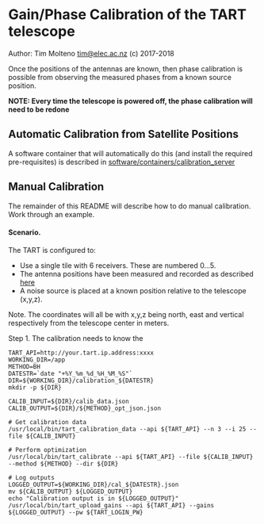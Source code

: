 # Gain/Phase Calibration of the TART telescope

Author: Tim Molteno tim@elec.ac.nz (c) 2017-2018

Once the positions of the antennas are known, then phase calibration is possible from observing the measured phases from a known source position.

**NOTE: Every time the telescope is powered off, the phase calibration will need to be redone**


## Automatic Calibration from Satellite Positions

A software container that will automatically do this (and install the required pre-requisites) is described in [software/containers/calibration_server](../../../software/containers/calibration_server/README.md)


## Manual Calibration

The remainder of this README will describe how to do manual calibration. Work through an example.

#### Scenario.

The TART is configured to:

* Use a single tile with 6 receivers. These are numbered 0...5. 
* The antenna positions have been measured and recorded as described [here](../positions/README.md)
* A noise source is placed at a known position relative to the telescope (x,y,z).

Note. The coordinates will all be with x,y,z being north, east and vertical respectively from the telescope center in meters.

Step 1. The calibration needs to know the 

    TART_API=http://your.tart.ip.address:xxxx
    WORKING_DIR=/app
    METHOD=BH
    DATESTR=`date "+%Y_%m_%d_%H_%M_%S"`
    DIR=${WORKING_DIR}/calibration_${DATESTR}
    mkdir -p ${DIR}

    CALIB_INPUT=${DIR}/calib_data.json
    CALIB_OUTPUT=${DIR}/${METHOD}_opt_json.json

    # Get calibration data
    /usr/local/bin/tart_calibration_data --api ${TART_API} --n 3 --i 25 --file ${CALIB_INPUT}

    # Perform optimization
    /usr/local/bin/tart_calibrate --api ${TART_API} --file ${CALIB_INPUT} --method ${METHOD} --dir ${DIR}

    # Log outputs
    LOGGED_OUTPUT=${WORKING_DIR}/cal_${DATESTR}.json
    mv ${CALIB_OUTPUT} ${LOGGED_OUTPUT}
    echo "Calibration output is in ${LOGGED_OUTPUT}"
    /usr/local/bin/tart_upload_gains --api ${TART_API} --gains ${LOGGED_OUTPUT} --pw ${TART_LOGIN_PW}
